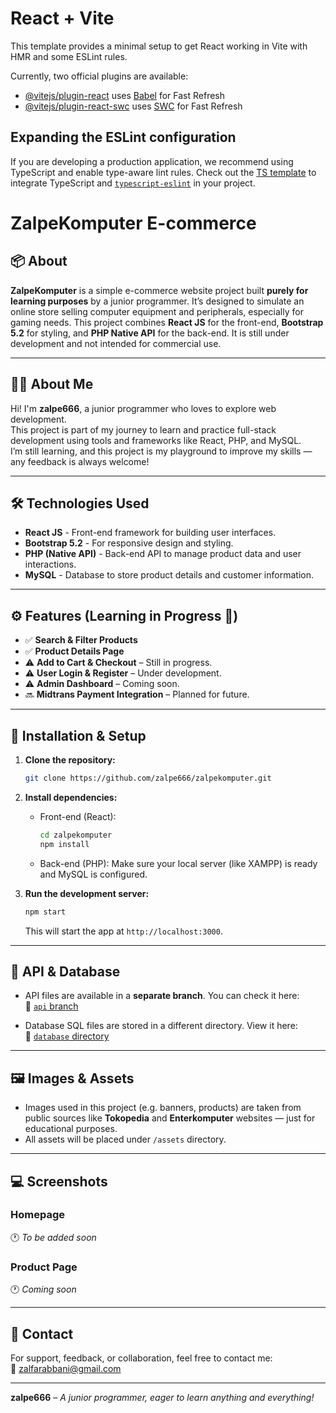 # React + Vite

This template provides a minimal setup to get React working in Vite with HMR and some ESLint rules.

Currently, two official plugins are available:

- [@vitejs/plugin-react](https://github.com/vitejs/vite-plugin-react/blob/main/packages/plugin-react/README.md) uses [Babel](https://babeljs.io/) for Fast Refresh
- [@vitejs/plugin-react-swc](https://github.com/vitejs/vite-plugin-react-swc) uses [SWC](https://swc.rs/) for Fast Refresh

## Expanding the ESLint configuration

If you are developing a production application, we recommend using TypeScript and enable type-aware lint rules. Check out the [TS template](https://github.com/vitejs/vite/tree/main/packages/create-vite/template-react-ts) to integrate TypeScript and [`typescript-eslint`](https://typescript-eslint.io) in your project.

# ZalpeKomputer E-commerce

## 📦 About

**ZalpeKomputer** is a simple e-commerce website project built **purely for learning purposes** by a junior programmer. It’s designed to simulate an online store selling computer equipment and peripherals, especially for gaming needs. This project combines **React JS** for the front-end, **Bootstrap 5.2** for styling, and **PHP Native API** for the back-end. It is still under development and not intended for commercial use.

---

## 🧑‍💻 About Me

Hi! I'm **zalpe666**, a junior programmer who loves to explore web development.  
This project is part of my journey to learn and practice full-stack development using tools and frameworks like React, PHP, and MySQL.  
I’m still learning, and this project is my playground to improve my skills — any feedback is always welcome!

---

## 🛠️ Technologies Used

- **React JS** - Front-end framework for building user interfaces.
- **Bootstrap 5.2** - For responsive design and styling.
- **PHP (Native API)** - Back-end API to manage product data and user interactions.
- **MySQL** - Database to store product details and customer information.

---

## ⚙️ Features (Learning in Progress 🚧)

- ✅ **Search & Filter Products**
- ✅ **Product Details Page**
- ⚠️ **Add to Cart & Checkout** – Still in progress.
- ⚠️ **User Login & Register** – Under development.
- ⚠️ **Admin Dashboard** – Coming soon.
- 🔜 **Midtrans Payment Integration** – Planned for future.

---

## 🚀 Installation & Setup

1. **Clone the repository:**
    ```bash
    git clone https://github.com/zalpe666/zalpekomputer.git
    ```

2. **Install dependencies:**
    - Front-end (React):
      ```bash
      cd zalpekomputer
      npm install
      ```
    - Back-end (PHP):
      Make sure your local server (like XAMPP) is ready and MySQL is configured.

3. **Run the development server:**
    ```bash
    npm start
    ```

    This will start the app at `http://localhost:3000`.

---

## 🧳 API & Database

- API files are available in a **separate branch**. You can check it here:  
  🔗 [`api` branch](https://github.com/zalpe666/zalpekomputer/tree/api)

- Database SQL files are stored in a different directory. View it here:  
  📂 [`database` directory](https://github.com/zalpe666/zalpekomputer/tree/database)

---

## 🖼️ Images & Assets

- Images used in this project (e.g. banners, products) are taken from public sources like **Tokopedia** and **Enterkomputer** websites — just for educational purposes.
- All assets will be placed under `/assets` directory.

---

## 💻 Screenshots

### Homepage
🕐 *To be added soon*

### Product Page
🕐 *Coming soon*

---

## 📧 Contact

For support, feedback, or collaboration, feel free to contact me:  
📩 [zalfarabbani@gmail.com](mailto:zalfarabbani@gmail.com)

---

**zalpe666** – *A junior programmer, eager to learn anything and everything!*
